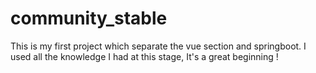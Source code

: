 # community_stable
This is my first project which separate the vue section and  springboot. I used all the knowledge I had at this stage, It's a great beginning !
